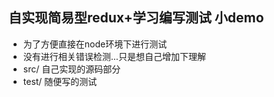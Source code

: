 ## 自实现简易型redux+学习编写测试 小demo
- 为了方便直接在node环境下进行测试
- 没有进行相关错误检测...只是想自己增加下理解
- src/ 自己实现的源码部分
- test/ 随便写的测试
